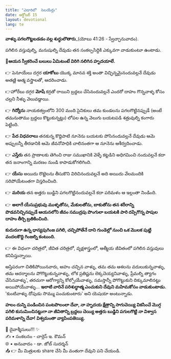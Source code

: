 ```yaml
---
title: "ఎడారిలో  సెలయేర్లు"
date: అక్టోబర్ 15
layout: devotional
lang: te
---
```

**వాళ్ళు పగలగొట్టబడడం వల్ల శుద్ధులౌతారు**_(యోబు 41:26 - స్వేచ్ఛానువాదం).

పగిలిన వస్తువుల్ని, మనుషుల్ని దేవుడు తన సంకల్పసిద్ధికి ఎక్కువగా వాడుకుంటూ ఉంటాడు. 

**📖ఆయన స్వీకరించే బలులు ఏమిటంటే విరిగి నలిగిన హృదయాలే.**

👉 పెనూయేలు దగ్గర **యాకోబు** యొక్క మానవ శక్తి అంతా విచ్ఛిన్నమైనందువల్లనే దేవుడు అతణ్ణి ఆత్మ వస్త్రాలతో, ఆదరించాడు. 

👉హోరేబు దగ్గర **మోషే** కర్రతో రాయిని బ్రద్దలు చేసినందువల్లనే ఎందరో దాహం గొన్నవాళ్ళ కోసం చల్లని నీళ్ళు వెలువడ్డాయి.

👉 **గిద్యోను** నాయకత్వంలోని 300 మంది సైనికులు తమ కుండలను పగలగొట్టినప్పుడే (అంటే తమనుతాము బ్రద్దలు కొట్టుకున్నట్టు) లోపల ఉన్న వెలుగు బయటపడి శత్రువుల్ని కంగారు పెట్టింది. 

👉 **పేద విధవరాలు** తనకున్న కొద్దిపాటి నూనెను బయటకు పోసినందువల్లనే దేవుడు ఆమె అప్పులన్నీ తీరడానికి ఆమె జీవనోపాధికి చాలినంతగా ఆ నూనెను ఆశీర్వదించాడు.

👉 **ఎస్తేరు** తన ప్రాణాలకు తెగించి రాజు సముఖానికి వెళ్ళే కట్టడిని అధిగమించి నందువల్లనే కదా తన జనాంగాన్ని మరణం నుండి కాపాడుకోగలిగింది. 

👉 **యేసు** అయిదు రొట్టెలను తీసుకొని విరిచినందువల్లనే అది అయిదు వేలమందికి సరిపోయేటంతగా విస్తరించింది.

👉 **మరియ** తన అత్తరు బుడ్డిని పగలగొట్టినందువల్లనే కదా పరిమళం ఆ ఇల్లంతా నిండింది.

👉 **అలాగే యేసుప్రభువు ముళ్ళతోను, మేకులతోను, బాకుతోను తన శరీరాన్ని పొడవనిచ్చినప్పుడే ఆయనలోని జీవం సముద్రపు పొంగులా బయటకి పారి దప్పిగొన్న పాపుల దాహం తీర్చి బ్రతికించింది.**

**కుదురుగా ఉన్న ధాన్యపుగింజ పగిలి, చచ్చిపోతేనే దాని గుండెల్లో నుంచి ఒక మొలక పుట్టి వందలకొద్ది గింజల్ని కంటుంది.**

👉 ఈ విధంగా చరిత్రలో, జీవిత చరిత్రలో, వృక్షశాస్త్రంలో, ఆత్మీయ జీవితంలో పగిలిన వస్తువులు కనిపిస్తున్నాయి.

ఆస్తిపరంగా చితికిపోయినవారు, అహం చచ్చిన వాళ్ళు, తమ తమ ఆశలను వదులుకున్నవాళ్ళు, తమ ఆదర్శాలను పోగొట్టుకున్నవాళ్ళు, లోక ప్రతిష్టను లెక్కచెయ్యనివాళ్ళు, ప్రేమల్ని త్యాగం చేసినవాళ్ళు', తరచుగా ఆరోగ్యాన్ని కోల్పోయేవాళ్ళు, సమస్తాన్నీ పోగొట్టుకుని దిక్కుమాలినట్టు అయిపోయేవాళ్ళు... **ఇలాటి వారినే పరిశుద్ధాత్మ ఎంచుకుని దేవుని మహిమకోసం వాడుకుంటాడు.** 'కుంటివాళ్ళు దోపుడు సొమ్ము పంచుకుంటారు' అని యెషయా అంటున్నాడు.

**హలం దున్ని పండించిన పంటపొలంలా దేవా, నా హృదయ క్షేత్రాన్ని సాగుచెయ్యి వికసించే మొగ్గ పగిలి కుసుమించినట్టుగా నా జీవితాన్ని బ్రద్దలు చెయ్యి అత్తరు బుడ్డిని పగులగొట్టి నా విశ్వాస పరిమళాన్ని దేవా! విశ్వమంతా వ్యాపింపజెయ్యి.**

<div class="blessing">🙏 <span class="bless-text">దైవాశ్శీసులు!!!</span> ✨</div>

<div class="credit">✍️ <span class="credit-text">▪ సంకలనం - చార్లెస్ ఇ. కౌమన్</span></div>
<div class="credit">🌐 <span class="credit-text">▪ అనువాదం - డా. జోబ్ సుదర్శన్</span></div>


<div class="share">📤 👉 <span class="share-text">మీ మిత్రులకు share చేసి మీ వంతుగా దేవుని పని చేయండి.</span></div>
